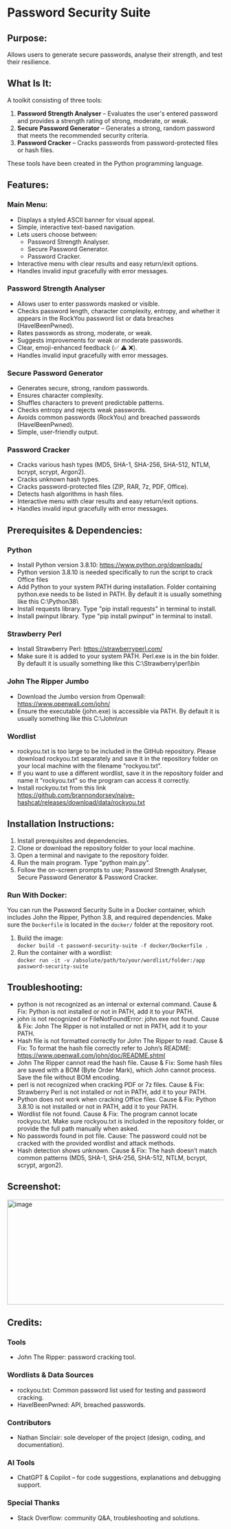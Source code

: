 # Password Security Suite
## Purpose:
Allows users to generate secure passwords, analyse their strength, and test their resilience.

## What Is It:
A toolkit consisting of three tools:

1. **Password Strength Analyser** – Evaluates the user's entered password and provides a strength rating of strong, moderate, or weak.
2. **Secure Password Generator** – Generates a strong, random password that meets the recommended security criteria.
3. **Password Cracker** – Cracks passwords from password-protected files or hash files.
   
These tools have been created in the Python programming language.

## Features:
### Main Menu:
- Displays a styled ASCII banner for visual appeal.
- Simple, interactive text-based navigation.
- Lets users choose between:
  - Password Strength Analyser.
  - Secure Password Generator.
  - Password Cracker.
- Interactive menu with clear results and easy return/exit options.
- Handles invalid input gracefully with error messages.

### Password Strength Analyser
- Allows user to enter passwords masked or visible.
- Checks password length, character complexity, entropy, and whether it appears in the RockYou password list or data breaches (HaveIBeenPwned).
- Rates passwords as strong, moderate, or weak.
- Suggests improvements for weak or moderate passwords.
- Clear, emoji-enhanced feedback (✅ ⚠️ ❌).
- Handles invalid input gracefully with error messages.

### Secure Password Generator
- Generates secure, strong, random passwords.
- Ensures character complexity.
- Shuffles characters to prevent predictable patterns.
- Checks entropy and rejects weak passwords.
- Avoids common passwords (RockYou) and breached passwords (HaveIBeenPwned).
- Simple, user-friendly output.

### Password Cracker
- Cracks various hash types (MD5, SHA-1, SHA-256, SHA-512, NTLM, bcrypt, scrypt, Argon2).
- Cracks unknown hash types.
- Cracks password-protected files (ZIP, RAR, 7z, PDF, Office).
- Detects hash algorithms in hash files.
- Interactive menu with clear results and easy return/exit options.
- Handles invalid input gracefully with error messages.

## Prerequisites & Dependencies:
### Python 
- Install Python version 3.8.10: https://www.python.org/downloads/
- Python version 3.8.10 is needed specifically to run the script to crack Office files 
- Add Python to your system PATH during installation. Folder containing python.exe needs to be listed in PATH. By default it is usually something like this C:\Python38\
- Install requests library. Type "pip install requests" in terminal to install.
- Install pwinput library. Type "pip install pwinput" in terminal to install.
### Strawberry Perl
- Install Strawberry Perl: https://strawberryperl.com/
- Make sure it is added to your system PATH. Perl.exe is in the bin folder. By default it is usually something like this C:\Strawberry\perl\bin
### John The Ripper Jumbo
- Download the Jumbo version from Openwall: https://www.openwall.com/john/
- Ensure the executable (john.exe) is accessible via PATH. By default it is usually something like this C:\John\run
### Wordlist
- rockyou.txt is too large to be included in the GitHub repository. Please download rockyou.txt separately and save it in the repository folder on your local machine with the filename "rockyou.txt".
- If you want to use a different wordlist, save it in the repository folder and name it "rockyou.txt" so the program can access it correctly.
- Install rockyou.txt from this link https://github.com/brannondorsey/naive-hashcat/releases/download/data/rockyou.txt 

## Installation Instructions:
1. Install prerequisites and dependencies.
2. Clone or download the repository folder to your local machine.
3. Open a terminal and navigate to the repository folder.
4. Run the main program. Type "python main.py".
5. Follow the on-screen prompts to use; Password Strength Analyser, Secure Password Generator & Password Cracker.
### Run With Docker:
You can run the Password Security Suite in a Docker container, which includes John the Ripper, Python 3.8, and required dependencies. Make sure the `Dockerfile` is located in the `docker/` folder at the repository root. 
1. Build the image:    
  `docker build -t password-security-suite -f docker/Dockerfile .`  
2. Run the container with a wordlist:  
  `docker run -it -v /absolute/path/to/your/wordlist/folder:/app password-security-suite`
  
## Troubleshooting:
- python is not recognized as an internal or external command. Cause & Fix: Python is not installed or not in PATH, add it to your PATH.
- john is not recognized or FileNotFoundError: john.exe not found. Cause & Fix: John The Ripper is not installed or not in PATH, add it to your PATH.
- Hash file is not formatted correctly for John The Ripper to read. Cause & Fix: To format the hash file correctly refer to John’s README: https://www.openwall.com/john/doc/README.shtml
- John The Ripper cannot read the hash file. Cause & Fix: Some hash files are saved with a BOM (Byte Order Mark), which John cannot process. Save the file without BOM encoding.
- perl is not recognized when cracking PDF or 7z files. Cause & Fix: Strawberry Perl is not installed or not in PATH, add it to your PATH.
- Python does not work when cracking Office files. Cause & Fix: Python 3.8.10 is not installed or not in PATH, add it to your PATH.
- Wordlist file not found. Cause & Fix: The program cannot locate rockyou.txt. Make sure rockyou.txt is included in the repository folder, or provide the full path manually when asked.
- No passwords found in pot file. Cause: The password could not be cracked with the provided wordlist and attack methods.
- Hash detection shows unknown. Cause & Fix: The hash doesn’t match common patterns (MD5, SHA-1, SHA-256, SHA-512, NTLM, bcrypt, scrypt, argon2).

## Screenshot:
<img width="704" height="244" alt="image" src="https://github.com/user-attachments/assets/1e45bf6b-fe75-4da1-8f40-419c489cfceb" />

## Credits:
### Tools
- John The Ripper: password cracking tool.

### Wordlists & Data Sources
- rockyou.txt: Common password list used for testing and password cracking.
- HaveIBeenPwned: API, breached passwords.
  
### Contributors 
- Nathan Sinclair: sole developer of the project (design, coding, and documentation).

### AI Tools
- ChatGPT & Copilot – for code suggestions, explanations and debugging support.

### Special Thanks
- Stack Overflow: community Q&A, troubleshooting and solutions.


